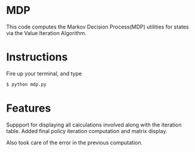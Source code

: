 # MDP
This code computes the Markov Decision Process(MDP) utilities for states via the Value Iteration Algorithm.

# Instructions
Fire up your terminal, and type
```sh
$ python mdp.py
```
# Features
Suppport for displaying all calculations involved along with the iteration table.
Added final policy iteration computation and matrix display.

Also took care of the error in the previous computation.
